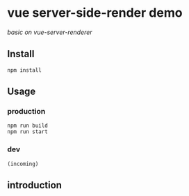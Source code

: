 # vue server-side-render demo
*basic on vue-server-renderer*

## Install

```shell
npm install
```

## Usage

### production

```shell
npm run build
npm run start
```

### dev

```
(incoming)
```

## introduction

